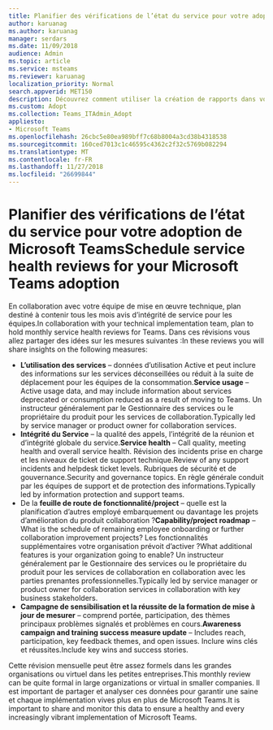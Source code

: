 ```yaml
---
title: Planifier des vérifications de l’état du service pour votre adoption de Microsoft Teams
author: karuanag
ms.author: karuanag
manager: serdars
ms.date: 11/09/2018
audience: Admin
ms.topic: article
ms.service: msteams
ms.reviewer: karuanag
localization_priority: Normal
search.appverid: MET150
description: Découvrez comment utiliser la création de rapports dans votre kit d’adoption des équipes intégrité du service.
ms.custom: Adopt
ms.collection: Teams_ITAdmin_Adopt
appliesto:
- Microsoft Teams
ms.openlocfilehash: 26cbc5e80ea989bff7c68b8004a3cd38b4318538
ms.sourcegitcommit: 160ced7013c1c46595c4362c2f32c5769b082294
ms.translationtype: MT
ms.contentlocale: fr-FR
ms.lasthandoff: 11/27/2018
ms.locfileid: "26699844"
---
```

# <a name="schedule-service-health-reviews-for-your-microsoft-teams-adoption"></a><span data-ttu-id="3e55d-103">Planifier des vérifications de l’état du service pour votre adoption de Microsoft Teams</span><span class="sxs-lookup"><span data-stu-id="3e55d-103">Schedule service health reviews for your Microsoft Teams adoption</span></span>

<span data-ttu-id="3e55d-104">En collaboration avec votre équipe de mise en œuvre technique, plan destiné à contenir tous les mois avis d’intégrité de service pour les équipes.</span><span class="sxs-lookup"><span data-stu-id="3e55d-104">In collaboration with your technical implementation team, plan to hold monthly service health reviews for Teams.</span></span> <span data-ttu-id="3e55d-105">Dans ces révisions vous allez partager des idées sur les mesures suivantes :</span><span class="sxs-lookup"><span data-stu-id="3e55d-105">In these reviews you will share insights on the following measures:</span></span>

- <span data-ttu-id="3e55d-106">**L’utilisation des services** – données d’utilisation Active et peut inclure des informations sur les services déconseillées ou réduit à la suite de déplacement pour les équipes de la consommation.</span><span class="sxs-lookup"><span data-stu-id="3e55d-106">**Service usage** – Active usage data, and may include information about services deprecated or consumption reduced as a result of moving to Teams.</span></span> <span data-ttu-id="3e55d-107">Un instructeur généralement par le Gestionnaire des services ou le propriétaire du produit pour les services de collaboration.</span><span class="sxs-lookup"><span data-stu-id="3e55d-107">Typically led by service manager or product owner for collaboration services.</span></span>
- <span data-ttu-id="3e55d-108">**Intégrité du Service** – la qualité des appels, l’intégrité de la réunion et d’intégrité globale du service.</span><span class="sxs-lookup"><span data-stu-id="3e55d-108">**Service health** – Call quality, meeting health and overall service health.</span></span> <span data-ttu-id="3e55d-109">Révision des incidents prise en charge et les niveaux de ticket de support technique.</span><span class="sxs-lookup"><span data-stu-id="3e55d-109">Review of any support incidents and helpdesk ticket levels.</span></span> <span data-ttu-id="3e55d-110">Rubriques de sécurité et de gouvernance.</span><span class="sxs-lookup"><span data-stu-id="3e55d-110">Security and governance topics.</span></span> <span data-ttu-id="3e55d-111">En règle générale conduit par les équipes de support et de protection des informations.</span><span class="sxs-lookup"><span data-stu-id="3e55d-111">Typically led by information protection and support teams.</span></span> 
- <span data-ttu-id="3e55d-112">De la **feuille de route de fonctionnalité/project** – quelle est la planification d’autres employé embarquement ou davantage les projets d’amélioration du produit collaboration ?</span><span class="sxs-lookup"><span data-stu-id="3e55d-112">**Capability/project roadmap** – What is the schedule of remaining employee onboarding or further collaboration improvement projects?</span></span> <span data-ttu-id="3e55d-113">Les fonctionnalités supplémentaires votre organisation prévoit d’activer ?</span><span class="sxs-lookup"><span data-stu-id="3e55d-113">What additional features is your organization going to enable?</span></span> <span data-ttu-id="3e55d-114">Un instructeur généralement par le Gestionnaire des services ou le propriétaire du produit pour les services de collaboration en collaboration avec les parties prenantes professionnelles.</span><span class="sxs-lookup"><span data-stu-id="3e55d-114">Typically led by service manager or product owner for collaboration services in collaboration with key business stakeholders.</span></span>
- <span data-ttu-id="3e55d-115">**Campagne de sensibilisation et la réussite de la formation de mise à jour de mesurer** – comprend portée, participation, des thèmes principaux problèmes signalés et problèmes en cours.</span><span class="sxs-lookup"><span data-stu-id="3e55d-115">**Awareness campaign and training success measure update** – Includes reach, participation, key feedback themes, and open issues.</span></span> <span data-ttu-id="3e55d-116">Inclure wins clés et réussites.</span><span class="sxs-lookup"><span data-stu-id="3e55d-116">Include key wins and success stories.</span></span> 

<span data-ttu-id="3e55d-117">Cette révision mensuelle peut être assez formels dans les grandes organisations ou virtuel dans les petites entreprises.</span><span class="sxs-lookup"><span data-stu-id="3e55d-117">This monthly review can be quite formal in large organizations or virtual in smaller companies.</span></span> <span data-ttu-id="3e55d-118">Il est important de partager et analyser ces données pour garantir une saine et chaque implémentation vives plus en plus de Microsoft Teams.</span><span class="sxs-lookup"><span data-stu-id="3e55d-118">It is important to share and monitor this data to ensure a healthy and every increasingly vibrant implementation of Microsoft Teams.</span></span> 
